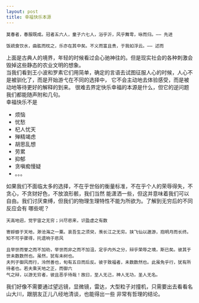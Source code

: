 ```yaml
---
layout: post
title: 幸福快乐本源
---
```

```
莫春者，春服既成。冠者五六人，童子六七人，浴乎沂，风乎舞雩，咏而归。—— 先进

```
```
饭疏食饮水，曲肱而枕之，乐亦在其中矣。不义而富且贵，于我如浮云。—— 述而
```

上面是古典人的境界，年轻的时候看过会心驰神往的。但是现实社会的各种刺激会毁掉这些静态的农业文明的想象。  
当我们看到王小波和罗素它们用简单，确定的言语去试图征服人心的时候，人心不是被驯化了，而是开始游弋在不同的选择中，
它不会主动地去体验感受，而是被动地等待更好的解释的到来。
很难去界定快乐幸福的本源是什么，但它的逆问题我们都能随声附和几句。  
幸福快乐不是
- 烦恼
- 忧愁
- 杞人忧天
- 殚精竭虑
- 胡思乱想
- 劳累
- 抑郁
- 贪嗔痴慢疑
- 。。。

如果我们不面临太多的选择，不在乎世俗的衡量标准，不在乎个人的荣辱得失，不贪心，不贪财好色，不放浪形骸，我们当然
能潇洒一些，但这并意味着我们可以自由。我们讨厌束缚，但我们的物理生理特性不能为所欲为。了解到无穷后的不同反应会有
哪些呢？

```
天高地迥，觉宇宙之无穷；兴尽悲来，识盈虚之有数
```

```
寄蜉蝣于天地，渺沧海之一粟。哀吾生之须臾，羡长江之无穷。挟飞仙以遨游，抱明月而长终。知不可乎骤得，托遗响于悲风
```


```
且举世而誉之而不加劝，举世而非之而不加沮，定乎内外之分，辩乎荣辱之境，斯已矣。彼其于世未数数然也。虽然，犹有未树也。  
夫列子御风而行，泠然善也，旬有五日而后反。彼于致福者，未数数然也。此虽免乎行，犹有所待者也。若夫乘天地之正，而御六  
气之辩，以游无穷者，彼且恶乎待哉！故曰，至人无己，神人无功，圣人无名。
```
我们好像不需要通过望远镜，显微镜，雷达，大型粒子对撞机，只需要出去看看名山大川，跟朋友正儿八经地清谈，也能得出一些
非常有哲理的结论。
